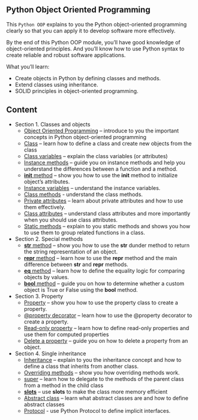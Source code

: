 ## Python Object Oriented Programming

This `Python OOP` explains to you the Python object-oriented programming clearly so that you can apply it to develop software more effectively.

By the end of this Python OOP module, you’ll have good knowledge of object-oriented principles. And you’ll know how to use Python syntax to create reliable and robust software applications.

What you’ll learn:
- Create objects in Python by defining classes and methods.
- Extend classes using inheritance.
- SOLID principles in object-oriented programming.

## Content
- Section 1. Classes and objects
  - [Object Oriented Programming](https://github.com/Engr-Asad-Hussain/oop/blob/main/classes_and_objects/oop.py) – introduce to you the important concepts in Python object-oriented programming
  - [Class](https://github.com/Engr-Asad-Hussain/oop/blob/main/classes_and_objects/class.py) – learn how to define a class and create new objects from the class
  - [Class variables](https://github.com/Engr-Asad-Hussain/oop/blob/main/classes_and_objects/class_variables.py) – explain the class variables (or attributes)
  - [Instance methods](https://github.com/Engr-Asad-Hussain/oop/blob/main/classes_and_objects/instance_methods.py) – guide you on instance methods and help you understand the differences between a function and a method.
  - [__init__ method](https://github.com/Engr-Asad-Hussain/oop/blob/main/classes_and_objects/init.py) – show you how to use the __init__ method to initialize object’s attributes.
  - [Instance variables](https://github.com/Engr-Asad-Hussain/oop/blob/main/classes_and_objects/instance_variables.py) – understand the instance variables.
  - [Class methods](https://github.com/Engr-Asad-Hussain/oop/blob/main/classes_and_objects/class_methods.py) - understand the class methods.
  - [Private attributes](https://github.com/Engr-Asad-Hussain/oop/blob/main/classes_and_objects/private_attributes.py) – learn about private attributes and how to use them effectively.
  - [Class attributes](https://github.com/Engr-Asad-Hussain/oop/blob/main/classes_and_objects/class_attributes.py) – understand class attributes and more importantly when you should use class attributes.
  - [Static methods](https://github.com/Engr-Asad-Hussain/oop/blob/main/classes_and_objects/static_methods.py) – explain to you static methods and shows you how to use them to group related functions in a class.
- Section 2. Special methods
  - [__str__ method](https://github.com/Engr-Asad-Hussain/oop/blob/main/special_methods/str.py) – show you how to use the __str__ dunder method to return the string representation of an object.
  - [__repr__ method](https://github.com/Engr-Asad-Hussain/oop/blob/main/special_methods/repr.py) – learn how to use the __repr__ method and the main difference between __str__ and __repr__ methods.
  - [__eq__ method](https://github.com/Engr-Asad-Hussain/oop/blob/main/special_methods/eq.py) – learn how to define the equality logic for comparing objects by values.
  - [__bool__ method](https://github.com/Engr-Asad-Hussain/oop/blob/main/special_methods/bool.py) – guide you on how to determine whether a custom object is True or False using the __bool__ method.
- Section 3. Property
  - [Property]() – show you how to use the property class to create a property.
  - [@property decorator]() – learn how to use the @property decorator to create a property.
  - [Read-only property]() – learn how to define read-only properties and use them for computed properties
  - [Delete a property]() – guide you on how to delete a property from an object.
- Section 4. Single inheritance
  - [Inheritance]() – explain to you the inheritance concept and how to define a class that inherits from another class.
  - [Overriding methods]() – show you how overriding methods work.
  - [super]() – learn how to delegate to the methods of the parent class from a method in the child class
  - [__slots__]() – use __slots__ to make the class more memory efficient
  - [Abstract class]() – learn what abstract classes are and how to define abstract classes
  - [Protocol]() - use Python Protocol to define implicit interfaces.
  